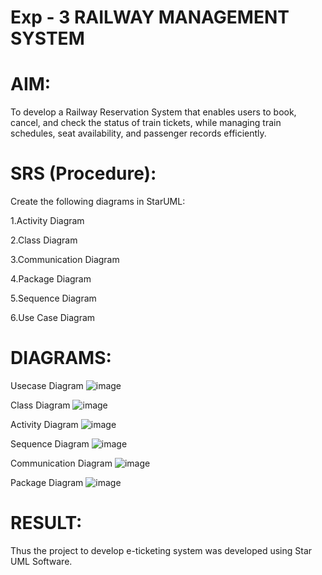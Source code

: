 # Exp - 3 RAILWAY MANAGEMENT SYSTEM

# AIM:
To develop a Railway Reservation System that enables users to book, cancel, and check the status of train tickets, while managing train schedules, seat availability, and passenger records efficiently.

# SRS (Procedure):
Create the following diagrams in StarUML:

1.Activity Diagram

2.Class Diagram

3.Communication Diagram

4.Package Diagram

5.Sequence Diagram

6.Use Case Diagram

# DIAGRAMS:
Usecase Diagram
![image](https://github.com/user-attachments/assets/1f26671f-fc0e-42bb-8b34-486cd516ef43)


Class Diagram
![image](https://github.com/user-attachments/assets/6757e813-c3e7-45a2-9b5a-aa4f450f240d)


Activity Diagram
![image](https://github.com/user-attachments/assets/99fdc6e1-62d3-4349-9a55-1f86a3b01f99)

Sequence Diagram
![image](https://github.com/user-attachments/assets/ca3d498c-2b80-4f34-8a7e-36b0c6467d31)

Communication Diagram
![image](https://github.com/user-attachments/assets/5ac90a7c-6b65-472e-95c4-ec6d912d0b22)

Package Diagram
![image](https://github.com/user-attachments/assets/071c033e-e1d5-44b5-b413-6cf1ff4e172e)




# RESULT:

Thus the project to develop e-ticketing system was developed using Star UML Software.
